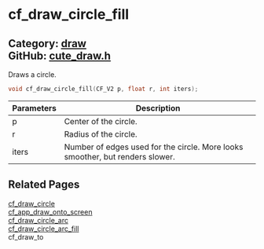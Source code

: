 [](../header.md ':include')

# cf_draw_circle_fill

Category: [draw](/api_reference?id=draw)  
GitHub: [cute_draw.h](https://github.com/RandyGaul/cute_framework/blob/master/include/cute_draw.h)  
---

Draws a circle.

```cpp
void cf_draw_circle_fill(CF_V2 p, float r, int iters);
```

Parameters | Description
--- | ---
p | Center of the circle.
r | Radius of the circle.
iters | Number of edges used for the circle. More looks smoother, but renders slower.

## Related Pages

[cf_draw_circle](/draw/cf_draw_circle.md)  
[cf_app_draw_onto_screen](/app/cf_app_draw_onto_screen.md)  
[cf_draw_circle_arc](/draw/cf_draw_circle_arc.md)  
[cf_draw_circle_arc_fill](/draw/cf_draw_circle_arc_fill.md)  
cf_draw_to  
